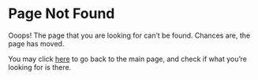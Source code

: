 Page Not Found
==============

Ooops! The page that you are looking for can’t be found. Chances are, the page has moved.

You may click [here](/en/) to go back to the main page, and check if what you’re looking for is there.
